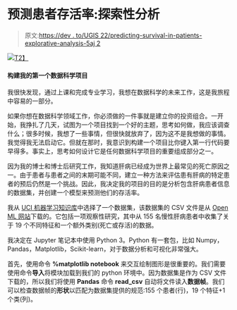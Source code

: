 # 预测患者存活率:探索性分析

> 原文:[https://dev . to/UGIS 22/predicting-survival-in-patients-explorative-analysis-5aj 2](https://dev.to/ugis22/predicting-survival-in-patients-exploratory-analysis-5aj2)

[![](../Images/23a7bd7b1709330352e1d7bde0ca0007.png)T2】](https://cdn-images-1.medium.com/max/1024/1*4qCvEGLb6Iqt5ECJvBAwtA.jpeg)

#### 构建我的第一个数据科学项目

我很快发现，通过上课和完成专业学习，我想在数据科学的未来工作，这是我旅程中容易的一部分。

如果你想在数据科学领域工作，你必须做的一件事就是建立你的投资组合。一开始，我挣扎了几天，试图为一个项目找到一个好的主题，思考如何做，我应该调查什么；很多时候，我想了一些事情，但很快就放弃了，因为这不是我想做的事情。我觉得我无法启动它。但就在那时，我意识到构建一个项目比你键入第一行代码要早得多。事实上，思考如何设计它是任何数据科学项目的重要组成部分之一。

因为我的博士和博士后研究工作，我知道肝病已经成为世界上最常见的死亡原因之一。由于患者与患者之间的末期可能不同，建立一种方法来评估患有肝病的特定患者的预后仍然是一个挑战。因此，我决定我的项目的目的是分析包含肝病患者信息的数据集，并创建一个模型来预测他们的存活率。

我从 [UCI 机器学习知识库](https://archive.ics.uci.edu/ml/datasets/hepatitis)中选择了一个数据集，该数据集的 CSV 文件是从 [Open ML 网站](https://www.openml.org/d/55)下载的。它包括一项观察性研究，其中从 155 名慢性肝病患者中收集了关于 19 个不同特征和一个额外类别(死亡或存活)的数据。

我决定在 Jupyter 笔记本中使用 Python 3。Python 有一套包，比如 Numpy，Pandas，Matplotlib，Scikit-learn，对于数据分析和可视化非常强大。

首先，使用命令 **%matplotlib notebook** 来交互绘制图形是很重要的。我们需要使用命令**导入**将模块加载到我们的 python 环境中。因为数据集是作为 CSV 文件下载的，所以我们将使用 **Pandas** 命令 **read_csv** 自动将文件读入**数据帧**。我们可以检查数据帧的**形状**以匹配为数据集提供的规范:155 个患者(行)，19 个特征+1 个类(列)。